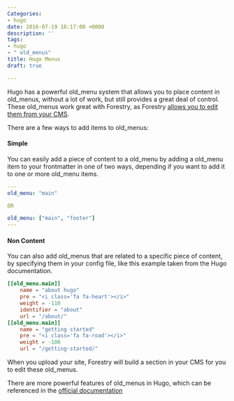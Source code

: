 ```yaml
---
Categories:
- hugo
date: 2016-07-19 16:17:00 +0000
description: ''
tags:
- hugo
- " old_menus"
title: Hugo Menus
draft: true

---
```

Hugo has a powerful old_menu system that allows you to place content in old_menus, without a lot of work, but still provides a great deal of control. These old_menus work great with Forestry, as Forestry [allows you to edit them from your CMS](/editing-content-editing-old_menus-md).

There are a few ways to add items to old_menus: 

#### Simple

You can easily add a piece of content to a old_menu by adding a old_menu item to your frontmatter in one of two ways, depending if you want to add it to one or more old_menu items.

```yaml
---
old_menu: "main"

OR

old_menu: ["main", "footer"]
---
```

#### Non Content

You can also add old_menus that are related to a specific piece of content, by specifying them in your config file, like this example taken from the Hugo documentation.

```toml
[[old_menu.main]]
    name = "about hugo"
    pre = "<i class='fa fa-heart'></i>"
    weight = -110
    identifier = "about"
    url = "/about/"
[[old_menu.main]]
    name = "getting started"
    pre = "<i class='fa fa-road'></i>"
    weight = -100
    url = "/getting-started/"
```

When you upload your site, Forestry will build a section in your CMS for you to edit these old_menus.

There are more powerful features of old_menus in Hugo, which can be referenced in the [official documentation](https://gohugo.io/extras/old_menus/)

